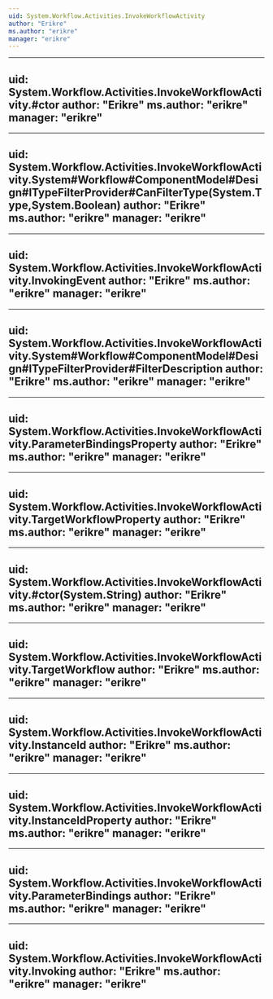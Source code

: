 ```yaml
---
uid: System.Workflow.Activities.InvokeWorkflowActivity
author: "Erikre"
ms.author: "erikre"
manager: "erikre"
---
```


---
uid: System.Workflow.Activities.InvokeWorkflowActivity.#ctor
author: "Erikre"
ms.author: "erikre"
manager: "erikre"
---

---
uid: System.Workflow.Activities.InvokeWorkflowActivity.System#Workflow#ComponentModel#Design#ITypeFilterProvider#CanFilterType(System.Type,System.Boolean)
author: "Erikre"
ms.author: "erikre"
manager: "erikre"
---

---
uid: System.Workflow.Activities.InvokeWorkflowActivity.InvokingEvent
author: "Erikre"
ms.author: "erikre"
manager: "erikre"
---

---
uid: System.Workflow.Activities.InvokeWorkflowActivity.System#Workflow#ComponentModel#Design#ITypeFilterProvider#FilterDescription
author: "Erikre"
ms.author: "erikre"
manager: "erikre"
---

---
uid: System.Workflow.Activities.InvokeWorkflowActivity.ParameterBindingsProperty
author: "Erikre"
ms.author: "erikre"
manager: "erikre"
---

---
uid: System.Workflow.Activities.InvokeWorkflowActivity.TargetWorkflowProperty
author: "Erikre"
ms.author: "erikre"
manager: "erikre"
---

---
uid: System.Workflow.Activities.InvokeWorkflowActivity.#ctor(System.String)
author: "Erikre"
ms.author: "erikre"
manager: "erikre"
---

---
uid: System.Workflow.Activities.InvokeWorkflowActivity.TargetWorkflow
author: "Erikre"
ms.author: "erikre"
manager: "erikre"
---

---
uid: System.Workflow.Activities.InvokeWorkflowActivity.InstanceId
author: "Erikre"
ms.author: "erikre"
manager: "erikre"
---

---
uid: System.Workflow.Activities.InvokeWorkflowActivity.InstanceIdProperty
author: "Erikre"
ms.author: "erikre"
manager: "erikre"
---

---
uid: System.Workflow.Activities.InvokeWorkflowActivity.ParameterBindings
author: "Erikre"
ms.author: "erikre"
manager: "erikre"
---

---
uid: System.Workflow.Activities.InvokeWorkflowActivity.Invoking
author: "Erikre"
ms.author: "erikre"
manager: "erikre"
---

